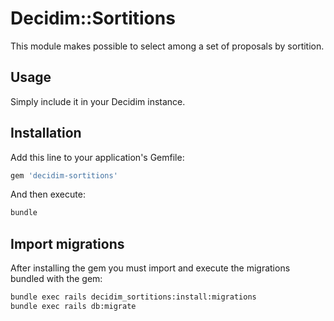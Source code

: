 # Decidim::Sortitions

This module makes possible to select among a set of proposals by sortition.

## Usage

Simply include it in your Decidim instance.

## Installation

Add this line to your application's Gemfile:

```ruby
gem 'decidim-sortitions'
```

And then execute:

```bash
bundle
```

## Import migrations

After installing the gem you must import and execute the migrations bundled with the gem:

```bash
bundle exec rails decidim_sortitions:install:migrations
bundle exec rails db:migrate
```
